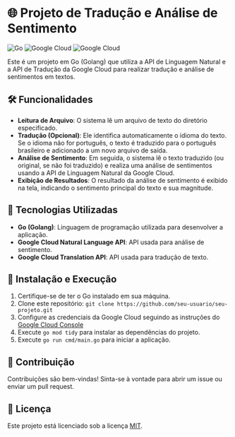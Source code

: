 # 🌐 Projeto de Tradução e Análise de Sentimento

![Go](https://img.shields.io/badge/Go-1.22.3-blue)
![Google Cloud](https://img.shields.io/badge/Google%20Cloud-Natural%20Language%20API-yellow)
![Google Cloud](https://img.shields.io/badge/Google%20Cloud-Translation%20API-yellow)

Este é um projeto em Go (Golang) que utiliza a API de Linguagem Natural e a API de Tradução da Google Cloud para realizar tradução e análise de sentimentos em textos.

## 🛠️ Funcionalidades

- **Leitura de Arquivo**: O sistema lê um arquivo de texto do diretório especificado.
- **Tradução (Opcional)**: Ele identifica automaticamente o idioma do texto. Se o idioma não for português, o texto é traduzido para o português brasileiro e adicionado a um novo arquivo de saída.
- **Análise de Sentimento**: Em seguida, o sistema lê o texto traduzido (ou original, se não foi traduzido) e realiza uma análise de sentimentos usando a API de Linguagem Natural da Google Cloud.
- **Exibição de Resultados**: O resultado da análise de sentimento é exibido na tela, indicando o sentimento principal do texto e sua magnitude.

## 🔧 Tecnologias Utilizadas

- **Go (Golang)**: Linguagem de programação utilizada para desenvolver a aplicação.
- **Google Cloud Natural Language API**: API usada para análise de sentimento.
- **Google Cloud Translation API**: API usada para tradução de texto.

## 🚀 Instalação e Execução

1. Certifique-se de ter o Go instalado em sua máquina.
2. Clone este repositório: `git clone https://github.com/seu-usuario/seu-projeto.git`
3. Configure as credenciais da Google Cloud seguindo as instruções do [Google Cloud Console](https://console.cloud.google.com/)
4. Execute `go mod tidy` para instalar as dependências do projeto.
5. Execute `go run cmd/main.go` para iniciar a aplicação.

## 🤝 Contribuição

Contribuições são bem-vindas! Sinta-se à vontade para abrir um issue ou enviar um pull request.

## 📝 Licença

Este projeto está licenciado sob a licença [MIT](https://opensource.org/licenses/MIT).
